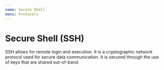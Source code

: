```yaml
---
name: Secure Shell
menu: Protocols
---
```


# Secure Shell (SSH)

SSH allows for remote login and execution. It is a cryptographic network protocol used for secure data communication. It is secured through the use of keys that are shared out-of-band.
